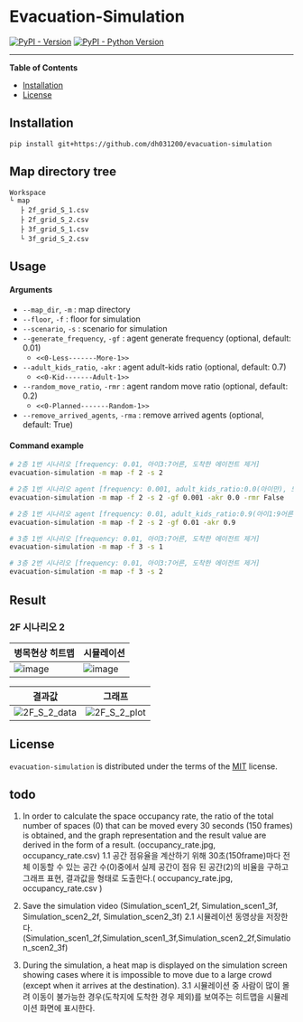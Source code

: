 # Evacuation-Simulation

[![PyPI - Version](https://img.shields.io/pypi/v/evacuation-simulation.svg)](https://pypi.org/project/evacuation-simulation)
[![PyPI - Python Version](https://img.shields.io/pypi/pyversions/evacuation-simulation.svg)](https://pypi.org/project/evacuation-simulation)

-----


**Table of Contents**

- [Installation](#installation)
- [License](#license)

## Installation

```console
pip install git+https://github.com/dh031200/evacuation-simulation
```

## Map directory tree
```
Workspace
└ map
　 ├ 2f_grid_S_1.csv
　 ├ 2f_grid_S_2.csv
　 ├ 3f_grid_S_1.csv
　 └ 3f_grid_S_2.csv
```


## Usage

#### Arguments
* `--map_dir`, `-m` : map directory
* `--floor`, `-f` : floor for simulation
* `--scenario`, `-s` : scenario for simulation
* `--generate_frequency`, `-gf` : agent generate frequency (optional, default: 0.01)
  * `<<0-Less-------More-1>>`
* `--adult_kids_ratio`, `-akr` : agent adult-kids ratio (optional, default: 0.7)
  * `<<0-Kid-------Adult-1>>`
* `--random_move_ratio`, `-rmr` : agent random move ratio (optional, default: 0.2)
  * `<<0-Planned-------Random-1>>`
* `--remove_arrived_agents`, `-rma` : remove arrived agents (optional, default: True)

#### Command example
```bash
# 2층 1번 시나리오 [frequency: 0.01, 아이3:7어른, 도착한 에이전트 제거]
evacuation-simulation -m map -f 2 -s 2

# 2층 1번 시나리오 agent [frequency: 0.001, adult_kids_ratio:0.0(아이만), 도착한 에이전트 제거 하지 않음]
evacuation-simulation -m map -f 2 -s 2 -gf 0.001 -akr 0.0 -rmr False

# 2층 1번 시나리오 agent [frequency: 0.01, adult_kids_ratio:0.9(아이1:9어른), 도착한 에이전트 제거]
evacuation-simulation -m map -f 2 -s 2 -gf 0.01 -akr 0.9

# 3층 1번 시나리오 [frequency: 0.01, 아이3:7어른, 도착한 에이전트 제거]
evacuation-simulation -m map -f 3 -s 1

# 3층 2번 시나리오 [frequency: 0.01, 아이3:7어른, 도착한 에이전트 제거]
evacuation-simulation -m map -f 3 -s 2

```

## Result
### 2F 시나리오 2
|병목현상 히트맵|시뮬레이션|
|---|---|
|![image](https://github.com/dh031200/evacuation-simulation/assets/66017052/78717e91-a2c9-4880-9279-b6546396512a)|![image](https://github.com/dh031200/evacuation-simulation/assets/66017052/1bac3bc6-e5b3-45f4-bfe4-402c65fff941)|

|결과값|그래프|
|---|---|
|![2F_S_2_data](https://github.com/dh031200/evacuation-simulation/assets/66017052/2326b4f0-2ae3-48fd-be11-9667519f9808)|![2F_S_2_plot](https://github.com/dh031200/evacuation-simulation/assets/66017052/451514b0-20cb-4d08-abd2-0f7ed2af3818)|

## License

`evacuation-simulation` is distributed under the terms of the [MIT](https://spdx.org/licenses/MIT.html) license.


## todo

1. In order to calculate the space occupancy rate, the ratio of the total number of spaces (0) that can be moved every
   30 seconds (150 frames) is obtained, and the graph representation and the result value are derived in the form of a
   result. (occupancy_rate.jpg, occupancy_rate.csv)
   1.1 공간 점유율을 계산하기 위해 30초(150frame)마다 전체 이동할 수 있는 공간 수(0)중에서 실제 공간이 점유 된 공간(2)의 비율을 구하고 그래프 표현, 결과값을 형태로 도출한다.(
   occupancy_rate.jpg, occupancy_rate.csv )

2. Save the simulation video (Simulation_scen1_2f, Simulation_scen1_3f, Simulation_scen2_2f, Simulation_scen2_3f)
   2.1 시뮬레이션 동영상을 저장한다.(Simulation_scen1_2f,Simulation_scen1_3f,Simulation_scen2_2f,Simulation_scen2_3f)

3. During the simulation, a heat map is displayed on the simulation screen showing cases where it is impossible to move
   due to a large crowd (except when it arrives at the destination).
   3.1 시뮬레이션 중 사람이 많이 몰려 이동이 불가능한 경우(도착지에 도착한 경우 제외)를 보여주는 히트맵을 시뮬레이션 화면에 표시한다.

